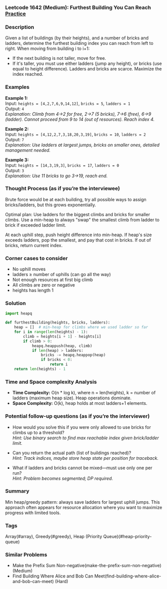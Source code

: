 ### Leetcode 1642 (Medium): Furthest Building You Can Reach [Practice](https://leetcode.com/problems/furthest-building-you-can-reach)

### Description  
Given a list of buildings (by their heights), and a number of bricks and ladders, determine the furthest building index you can reach from left to right. When moving from building i to i+1:
- If the next building is not taller, move for free.
- If it's taller, you must use either ladders (jump any height), or bricks (use equal to height difference).
Ladders and bricks are scarce. Maximize the index reached.

### Examples  
**Example 1:**  
Input: `heights = [4,2,7,6,9,14,12]`, `bricks = 5`, `ladders = 1`  
Output: `4`  
*Explanation: Climb from 4->2 for free, 2->7 (5 bricks), 7->6 (free), 6->9 (ladder). Cannot proceed from 9 to 14 (out of resources). Reach index 4.*

**Example 2:**  
Input: `heights = [4,12,2,7,3,18,20,3,19]`, `bricks = 10`, `ladders = 2`  
Output: `7`  
*Explanation: Use ladders at largest jumps, bricks on smaller ones, detailed management needed.*

**Example 3:**  
Input: `heights = [14,3,19,3]`, `bricks = 17`, `ladders = 0`  
Output: `3`  
*Explanation: Use 11 bricks to go 3->19, reach end.*

### Thought Process (as if you’re the interviewee)  
Brute force would be at each building, try all possible ways to assign bricks/ladders, but this grows exponentially.

Optimal plan: Use ladders for the biggest climbs and bricks for smaller climbs. Use a min-heap to always "swap" the smallest climb from ladder to brick if exceeded ladder limit.

At each uphill step, push height difference into min-heap. If heap's size exceeds ladders, pop the smallest, and pay that cost in bricks. If out of bricks, return current index.

### Corner cases to consider  
- No uphill moves
- ladders ≥ number of uphills (can go all the way)
- Not enough resources at first big climb
- All climbs are zero or negative
- heights has length 1

### Solution

```python
import heapq

def furthestBuilding(heights, bricks, ladders):
    heap = []  # min-heap for climbs where we used ladder so far
    for i in range(len(heights) - 1):
        climb = heights[i + 1] - heights[i]
        if climb > 0:
            heapq.heappush(heap, climb)
            if len(heap) > ladders:
                bricks -= heapq.heappop(heap)
                if bricks < 0:
                    return i
    return len(heights) - 1
```

### Time and Space complexity Analysis  

- **Time Complexity:** O(n \* log k), where n = len(heights), k = number of ladders (maximum heap size). Heap operations dominate.
- **Space Complexity:** O(k), heap holds at most ladders+1 elements.

### Potential follow-up questions (as if you’re the interviewer)  

- How would you solve this if you were only allowed to use bricks for climbs up to a threshold?  
  *Hint: Use binary search to find max reachable index given brick/ladder limit.*

- Can you return the actual path (list of buildings reached)?  
  *Hint: Track indices, maybe store heap state per position for traceback.*

- What if ladders and bricks cannot be mixed—must use only one per run?  
  *Hint: Problem becomes segmented; DP required.*

### Summary
Min heap/greedy pattern: always save ladders for largest uphill jumps. This approach often appears for resource allocation where you want to maximize progress with limited tools.

### Tags
Array(#array), Greedy(#greedy), Heap (Priority Queue)(#heap-priority-queue)

### Similar Problems
- Make the Prefix Sum Non-negative(make-the-prefix-sum-non-negative) (Medium)
- Find Building Where Alice and Bob Can Meet(find-building-where-alice-and-bob-can-meet) (Hard)